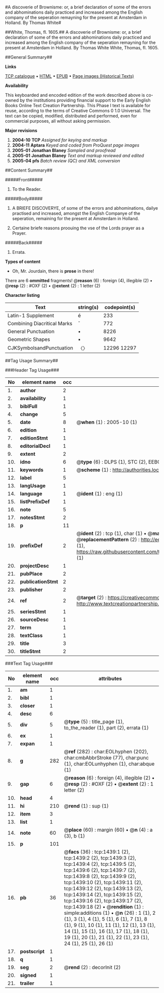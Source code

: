 #A discoverie of Brownisme: or, a brief declaration of some of the errors and abhominations daily practiced and increased among the English company of the seperation remayning for the present at Amsterdam in Holland. By Thomas White#

##White, Thomas, fl. 1605.##
A discoverie of Brownisme: or, a brief declaration of some of the errors and abhominations daily practiced and increased among the English company of the seperation remayning for the present at Amsterdam in Holland. By Thomas White
White, Thomas, fl. 1605.

##General Summary##

**Links**

[TCP catalogue](http://www.ota.ox.ac.uk/tcp/)  • 
[HTML](http://tei.it.ox.ac.uk/tcp/Texts-HTML/free/A15/A15110.html)  • 
[EPUB](http://tei.it.ox.ac.uk/tcp/Texts-EPUB/free/A15/A15110.epub) • 
[Page images (Historical Texts)](https://data.historicaltexts.jisc.ac.uk/view?pubId=eebo-99837129e&pageId=eebo-99837129e-1439-1)

**Availability**

This keyboarded and encoded edition of the
	       work described above is co-owned by the institutions
	       providing financial support to the Early English Books
	       Online Text Creation Partnership. This Phase I text is
	       available for reuse, according to the terms of Creative
	       Commons 0 1.0 Universal. The text can be copied,
	       modified, distributed and performed, even for
	       commercial purposes, all without asking permission.

**Major revisions**

1. __2004-10__ __TCP__ *Assigned for keying and markup*
1. __2004-11__ __Aptara__ *Keyed and coded from ProQuest page images*
1. __2005-01__ __Jonathan Blaney__ *Sampled and proofread*
1. __2005-01__ __Jonathan Blaney__ *Text and markup reviewed and edited*
1. __2005-04__ __pfs__ *Batch review (QC) and XML conversion*

##Content Summary##

#####Front#####

1. To the Reader.

#####Body#####

1. A
BRIEFE DISCOVERYE,
of some of the errors and abhominations,
dailye practised and increased, amongst the
English Companye of the seperation,
remaining for the present at
Amsterdam in
Holland.

1. Certaine briefe reasons proouing the
vse of the Lords prayer as a
Prayer.

#####Back#####

1. Errata.

**Types of content**

  * Oh, Mr. Jourdain, there is **prose** in there!

There are 6 **ommitted** fragments! 
 @__reason__ (6) : foreign (4), illegible (2)  •  @__resp__ (2) : #OXF (2)  •  @__extent__ (2) : 1 letter (2)

**Character listing**


|Text|string(s)|codepoint(s)|
|---|---|---|
|Latin-1 Supplement|é|233|
|Combining             Diacritical Marks|̄|772|
|General Punctuation|•|8226|
|Geometric Shapes|▪|9642|
|CJKSymbolsandPunctuation|〈〉|12296 12297|

##Tag Usage Summary##

###Header Tag Usage###

|No|element name|occ|attributes|
|---|---|---|---|
|1.|__author__|2||
|2.|__availability__|1||
|3.|__biblFull__|1||
|4.|__change__|5||
|5.|__date__|8| @__when__ (1) : 2005-10 (1)|
|6.|__edition__|1||
|7.|__editionStmt__|1||
|8.|__editorialDecl__|1||
|9.|__extent__|2||
|10.|__idno__|6| @__type__ (6) : DLPS (1), STC (2), EEBO-CITATION (1), PROQUEST (1), VID (1)|
|11.|__keywords__|1| @__scheme__ (1) : http://authorities.loc.gov/ (1)|
|12.|__label__|5||
|13.|__langUsage__|1||
|14.|__language__|1| @__ident__ (1) : eng (1)|
|15.|__listPrefixDef__|1||
|16.|__note__|5||
|17.|__notesStmt__|2||
|18.|__p__|11||
|19.|__prefixDef__|2| @__ident__ (2) : tcp (1), char (1)  •  @__matchPattern__ (2) : ([0-9\-]+):([0-9IVX]+) (1), (.+) (1)  •  @__replacementPattern__ (2) : http://eebo.chadwyck.com/downloadtiff?vid=$1&page=$2 (1), https://raw.githubusercontent.com/textcreationpartnership/Texts/master/tcpchars.xml#$1 (1)|
|20.|__projectDesc__|1||
|21.|__pubPlace__|2||
|22.|__publicationStmt__|2||
|23.|__publisher__|2||
|24.|__ref__|2| @__target__ (2) : https://creativecommons.org/publicdomain/zero/1.0/ (1), http://www.textcreationpartnership.org/docs/. (1)|
|25.|__seriesStmt__|1||
|26.|__sourceDesc__|1||
|27.|__term__|1||
|28.|__textClass__|1||
|29.|__title__|3||
|30.|__titleStmt__|2||


###Text Tag Usage###

|No|element name|occ|attributes|
|---|---|---|---|
|1.|__am__|1||
|2.|__bibl__|1||
|3.|__closer__|1||
|4.|__desc__|6||
|5.|__div__|5| @__type__ (5) : title_page (1), to_the_reader (1), part (2), errata (1)|
|6.|__ex__|1||
|7.|__expan__|1||
|8.|__g__|282| @__ref__ (282) : char:EOLhyphen (202), char:cmbAbbrStroke (77), char:punc (1), char:EOLunhyphen (1), char:abque (1)|
|9.|__gap__|6| @__reason__ (6) : foreign (4), illegible (2)  •  @__resp__ (2) : #OXF (2)  •  @__extent__ (2) : 1 letter (2)|
|10.|__head__|4||
|11.|__hi__|210| @__rend__ (1) : sup (1)|
|12.|__item__|3||
|13.|__list__|1||
|14.|__note__|60| @__place__ (60) : margin (60)  •  @__n__ (4) : a (3), b (1)|
|15.|__p__|101||
|16.|__pb__|36| @__facs__ (36) : tcp:1439:1 (2), tcp:1439:2 (2), tcp:1439:3 (2), tcp:1439:4 (2), tcp:1439:5 (2), tcp:1439:6 (2), tcp:1439:7 (2), tcp:1439:8 (2), tcp:1439:9 (2), tcp:1439:10 (2), tcp:1439:11 (2), tcp:1439:12 (2), tcp:1439:13 (2), tcp:1439:14 (2), tcp:1439:15 (2), tcp:1439:16 (2), tcp:1439:17 (2), tcp:1439:18 (2)  •  @__rendition__ (1) : simple:additions (1)  •  @__n__ (26) : 1 (1), 2 (1), 3 (1), 4 (1), 5 (1), 6 (1), 7 (1), 8 (1), 9 (1), 10 (1), 11 (1), 12 (1), 13 (1), 14 (1), 15 (1), 16 (1), 17 (1), 18 (1), 19 (1), 20 (1), 21 (1), 22 (1), 23 (1), 24 (1), 25 (1), 26 (1)|
|17.|__postscript__|1||
|18.|__q__|1||
|19.|__seg__|2| @__rend__ (2) : decorInit (2)|
|20.|__signed__|1||
|21.|__trailer__|1||

